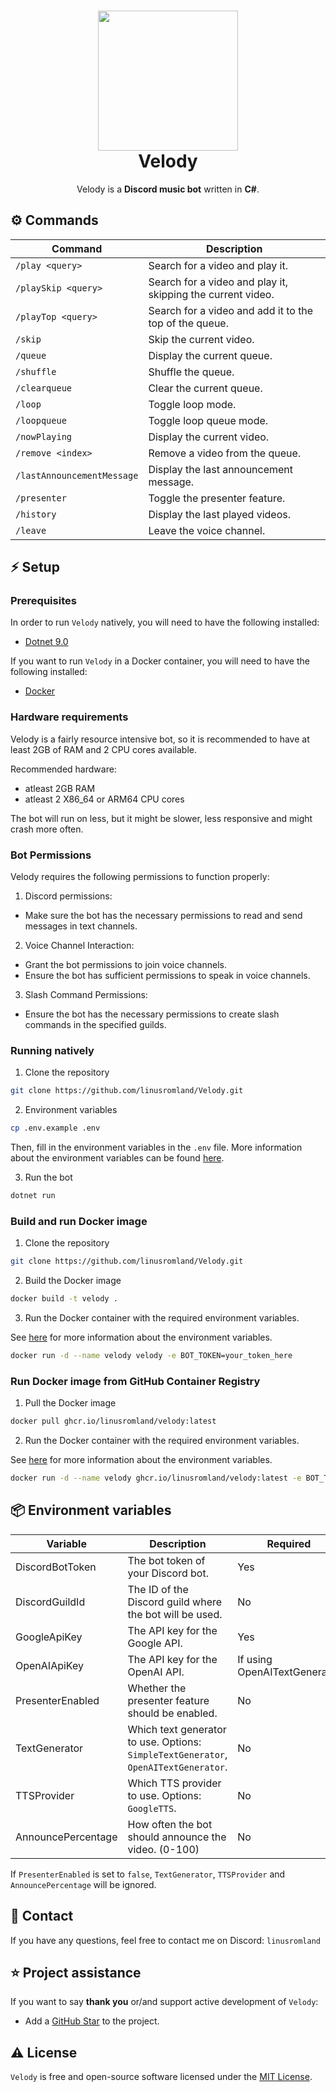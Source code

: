 <h1 align="center">
  <img src="assets/logo.jpeg" width="224px"/><br/>
  Velody
</h1>
<p align="center">Velody is a <b>Discord music bot</b> written in <b>C#</b>.


## ⚙️ Commands

| Command                    | Description                                                 |
| -------------------------- | ----------------------------------------------------------- |
| `/play <query>`            | Search for a video and play it.                             |
| `/playSkip <query>`        | Search for a video and play it, skipping the current video. |
| `/playTop <query>`         | Search for a video and add it to the top of the queue.      |
| `/skip`                    | Skip the current video.                                     |
| `/queue`                   | Display the current queue.                                  |
| `/shuffle`                 | Shuffle the queue.                                          |
| `/clearqueue`              | Clear the current queue.                                    |
| `/loop`                    | Toggle loop mode.                                           |
| `/loopqueue`               | Toggle loop queue mode.                                     |
| `/nowPlaying`              | Display the current video.                                  |
| `/remove <index>`          | Remove a video from the queue.                              |
| `/lastAnnouncementMessage` | Display the last announcement message.                      |
| `/presenter`               | Toggle the presenter feature.                               |
| `/history`                 | Display the last played videos.                             |
| `/leave`                   | Leave the voice channel.                                    |

## ⚡️ Setup

### Prerequisites

In order to run `Velody` natively, you will need to have the following installed:

- [Dotnet 9.0](https://dotnet.microsoft.com/download/dotnet/9.0)

If you want to run `Velody` in a Docker container, you will need to have the following installed:

- [Docker](https://www.docker.com/)

### Hardware requirements

Velody is a fairly resource intensive bot, so it is recommended to have at least 2GB of RAM and 2 CPU cores available.

Recommended hardware:

- atleast 2GB RAM
- atleast 2 X86_64 or ARM64 CPU cores

The bot will run on less, but it might be slower, less responsive and might crash more often.

### Bot Permissions

Velody requires the following permissions to function properly:

1. Discord permissions:

- Make sure the bot has the necessary permissions to read and send messages in text channels.

2. Voice Channel Interaction:

- Grant the bot permissions to join voice channels.
- Ensure the bot has sufficient permissions to speak in voice channels.

3. Slash Command Permissions:

- Ensure the bot has the necessary permissions to create slash commands in the specified guilds.

### Running natively

1. Clone the repository

```bash
git clone https://github.com/linusromland/Velody.git
```

2. Environment variables

```bash
cp .env.example .env
```

Then, fill in the environment variables in the `.env` file. More information about the environment variables can be found [here](#-environment-variables).

3. Run the bot

```bash
dotnet run
```

### Build and run Docker image

1. Clone the repository

```bash
git clone https://github.com/linusromland/Velody.git
```

2. Build the Docker image

```bash
docker build -t velody .
```

3. Run the Docker container with the required environment variables.

See [here](#-environment-variables) for more information about the environment variables.

```bash
docker run -d --name velody velody -e BOT_TOKEN=your_token_here
```

### Run Docker image from GitHub Container Registry

1. Pull the Docker image

```bash
docker pull ghcr.io/linusromland/velody:latest
```

2. Run the Docker container with the required environment variables.

See [here](#-environment-variables) for more information about the environment variables.

```bash
docker run -d --name velody ghcr.io/linusromland/velody:latest -e BOT_TOKEN=your_token_here
```

## 📦 Environment variables

| Variable           | Description                                                                         | Required                     | Default value         |
| ------------------ | ----------------------------------------------------------------------------------- | ---------------------------- | --------------------- |
| DiscordBotToken    | The bot token of your Discord bot.                                                  | Yes                          | -                     |
| DiscordGuildId     | The ID of the Discord guild where the bot will be used.                             | No                           | -                     |
| GoogleApiKey       | The API key for the Google API.                                                     | Yes                          | -                     |
| OpenAIApiKey       | The API key for the OpenAI API.                                                     | If using OpenAITextGenerator | -                     |
| PresenterEnabled   | Whether the presenter feature should be enabled.                                    | No                           | true                  |
| TextGenerator      | Which text generator to use. Options: `SimpleTextGenerator`, `OpenAITextGenerator`. | No                           | `SimpleTextGenerator` |
| TTSProvider        | Which TTS provider to use. Options: `GoogleTTS`.                                    | No                           | `GoogleTTS`           |
| AnnouncePercentage | How often the bot should announce the video. (0-100)                                | No                           | 100                   |

If `PresenterEnabled` is set to `false`, `TextGenerator`, `TTSProvider` and `AnnouncePercentage` will be ignored.

## 📝 Contact

If you have any questions, feel free to contact me on Discord: `linusromland`

## ⭐️ Project assistance

If you want to say **thank you** or/and support active development of `Velody`:

- Add a [GitHub Star](https://github.com/linusromland/velody) to the project.

## ⚠️ License

`Velody` is free and open-source software licensed under the [MIT License](https://github.com/linusromland/Velody/blob/master/LICENSE).
